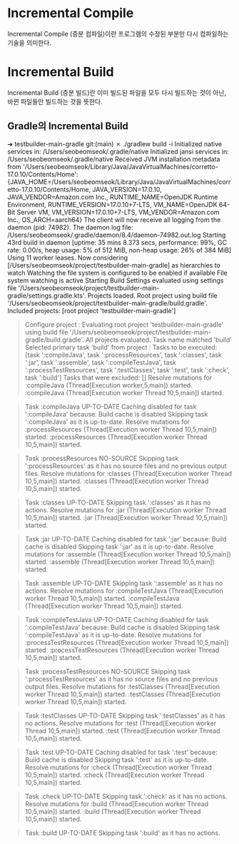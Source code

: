 # Incremental Compile 
Incremental Compile (증분 컴파일)이란 프로그램의 수정된 부분만 다시 컴파일하는 기술을 의미한다.

# Incremental Build
Incremental Build (증분 빌드)란 이미 빌드된 파일을 모두 다시 빌드하는 것이 아닌, 바뀐 파일들만 빌드하는 것을 뜻한다.

## Gradle의 Incremental Build
➜  testbuilder-main-gradle git:(main) ✗ ./gradlew build -i
Initialized native services in: /Users/seobeomseok/.gradle/native
Initialized jansi services in: /Users/seobeomseok/.gradle/native
Received JVM installation metadata from '/Users/seobeomseok/Library/Java/JavaVirtualMachines/corretto-17.0.10/Contents/Home': {JAVA_HOME=/Users/seobeomseok/Library/Java/JavaVirtualMachines/corretto-17.0.10/Contents/Home, JAVA_VERSION=17.0.10, JAVA_VENDOR=Amazon.com Inc., RUNTIME_NAME=OpenJDK Runtime Environment, RUNTIME_VERSION=17.0.10+7-LTS, VM_NAME=OpenJDK 64-Bit Server VM, VM_VERSION=17.0.10+7-LTS, VM_VENDOR=Amazon.com Inc., OS_ARCH=aarch64}
The client will now receive all logging from the daemon (pid: 74982). The daemon log file: /Users/seobeomseok/.gradle/daemon/8.4/daemon-74982.out.log
Starting 43rd build in daemon [uptime: 35 mins 8.373 secs, performance: 99%, GC rate: 0.00/s, heap usage: 5% of 512 MiB, non-heap usage: 26% of 384 MiB]
Using 11 worker leases.
Now considering [/Users/seobeomseok/project/testbuilder-main-gradle] as hierarchies to watch
Watching the file system is configured to be enabled if available
File system watching is active
Starting Build
Settings evaluated using settings file '/Users/seobeomseok/project/testbuilder-main-gradle/settings.gradle.kts'.
Projects loaded. Root project using build file '/Users/seobeomseok/project/testbuilder-main-gradle/build.gradle'.
Included projects: [root project 'testbuilder-main-gradle']

> Configure project :
Evaluating root project 'testbuilder-main-gradle' using build file '/Users/seobeomseok/project/testbuilder-main-gradle/build.gradle'.
All projects evaluated.
Task name matched 'build'
Selected primary task 'build' from project :
Tasks to be executed: [task ':compileJava', task ':processResources', task ':classes', task ':jar', task ':assemble', task ':compileTestJava', task ':processTestResources', task ':testClasses', task ':test', task ':check', task ':build']
Tasks that were excluded: []
Resolve mutations for :compileJava (Thread[Execution worker,5,main]) started.
:compileJava (Thread[Execution worker Thread 10,5,main]) started.

> Task :compileJava UP-TO-DATE
Caching disabled for task ':compileJava' because:
  Build cache is disabled
Skipping task ':compileJava' as it is up-to-date.
Resolve mutations for :processResources (Thread[Execution worker Thread 10,5,main]) started.
:processResources (Thread[Execution worker Thread 10,5,main]) started.

> Task :processResources NO-SOURCE
Skipping task ':processResources' as it has no source files and no previous output files.
Resolve mutations for :classes (Thread[Execution worker Thread 10,5,main]) started.
:classes (Thread[Execution worker Thread 10,5,main]) started.

> Task :classes UP-TO-DATE
Skipping task ':classes' as it has no actions.
Resolve mutations for :jar (Thread[Execution worker Thread 10,5,main]) started.
:jar (Thread[Execution worker Thread 10,5,main]) started.

> Task :jar UP-TO-DATE
Caching disabled for task ':jar' because:
  Build cache is disabled
Skipping task ':jar' as it is up-to-date.
Resolve mutations for :assemble (Thread[Execution worker Thread 10,5,main]) started.
:assemble (Thread[Execution worker Thread 10,5,main]) started.

> Task :assemble UP-TO-DATE
Skipping task ':assemble' as it has no actions.
Resolve mutations for :compileTestJava (Thread[Execution worker Thread 10,5,main]) started.
:compileTestJava (Thread[Execution worker Thread 10,5,main]) started.

> Task :compileTestJava UP-TO-DATE
Caching disabled for task ':compileTestJava' because:
  Build cache is disabled
Skipping task ':compileTestJava' as it is up-to-date.
Resolve mutations for :processTestResources (Thread[Execution worker Thread 10,5,main]) started.
:processTestResources (Thread[Execution worker Thread 10,5,main]) started.

> Task :processTestResources NO-SOURCE
Skipping task ':processTestResources' as it has no source files and no previous output files.
Resolve mutations for :testClasses (Thread[Execution worker Thread 10,5,main]) started.
:testClasses (Thread[Execution worker Thread 10,5,main]) started.

> Task :testClasses UP-TO-DATE
Skipping task ':testClasses' as it has no actions.
Resolve mutations for :test (Thread[Execution worker Thread 10,5,main]) started.
:test (Thread[Execution worker Thread 10,5,main]) started.

> Task :test UP-TO-DATE
Caching disabled for task ':test' because:
  Build cache is disabled
Skipping task ':test' as it is up-to-date.
Resolve mutations for :check (Thread[Execution worker Thread 10,5,main]) started.
:check (Thread[Execution worker Thread 10,5,main]) started.

> Task :check UP-TO-DATE
Skipping task ':check' as it has no actions.
Resolve mutations for :build (Thread[Execution worker Thread 10,5,main]) started.
:build (Thread[Execution worker Thread 10,5,main]) started.

> Task :build UP-TO-DATE
Skipping task ':build' as it has no actions.
